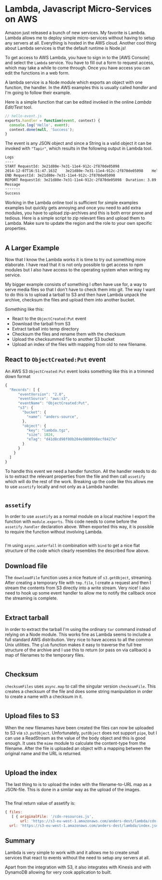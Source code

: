 # Lambda, Javascript Micro-Services on AWS

Amazon just released a bunch of new services. My favorite is Lambda.
Lambda allows me to deploy simple micro-services without having to setup any
servers at all. Everything is hosted in the AWS cloud. Another cool thing
about Lambda services is that the default runtime is Node.js!

To get access to AWS Lambda, you have to sign in to the [AWS Console] and
select the `Lambda` service. You have to fill out a form to request access,
which may take a while to come through. Once you have access you can edit the
functions in a web form.


A lambda service is a Node module which exports an object with one function,
the handler. In the AWS examples this is usually called *handler* and I'm going
to follow their example.

Here is a simple function that can be edited invoked in the online *Lambda
Edit/Test* tool.

```javascript
// hello-event.js
exports.handler = function(event, context) {
  console.log('Hello', event);
  context.done(null, 'Success');
}
```

The event is any JSON object and since a String is a valid object it can be
invoked with `"Tapir"`, which results in the following output in Lambda tool.

```sh
Logs
----
START RequestId: 3e21d80e-7e31-11e4-912c-2f870de05098
2014-12-07T16:51:47.163Z	3e21d80e-7e31-11e4-912c-2f870de05098	Hello Tapir
END RequestId: 3e21d80e-7e31-11e4-912c-2f870de05098
REPORT RequestId: 3e21d80e-7e31-11e4-912c-2f870de05098	Duration: 3.89 ms	Billed Duration: 100 ms 	Memory Size: 128 MB	Max Memory Used: 9 MB
Message
-------
Success
```

Working in the Lambda online tool is sufficient for simple examples examples
but quickly gets annoying and once you need to add extra modules, you have to
upload zip-archives and this is both error prone and tedious. Here is a simple
script to zip relevant files and upload them to Lambda. Make sure to update the
region and the role to your own specific properties.

```sh ./upload-lambda.sh
```

## A Larger Example

Now that I know the Lambda works it is time to try out something more
elaborate. I have read that it is not only possible to get access to npm
modules but I also have access to the operating system when writing my
service.

My bigger example consists of something I often have use for, a way to serve
media files so that I don't have to check them into git. The way I want to do
this is to upload a tarball to S3 and then have Lambda unpack the archive,
checksum the files and upload them into another bucket.

Something like this:

* React to the `ObjectCreated:Put` event
* Download the tarball from S3
* Extract tarball into temp directory
* Checksum the files and rename them with the checksum
* Upload the checksummed file to another S3 bucket
* Upload an index of the files with mapping from old to new filename.

## React to `ObjectCreated:Put` event

An AWS S3 `ObjectCreated:Put` event looks something like this in a trimmed
down format


```javascript
{
  "Records": [ {
      "eventVersion": "2.0",
      "eventSource": "aws:s3",
      "eventName": "ObjectCreated:Put",
      "s3": {
        "bucket": {
          "name": "anders-source",
        },
        "object": {
          "key": "lambda.tgz",
          "size": 1024,
          "eTag": "d41d8cd98f00b204e9800998ecf8427e"
        }
      }
    }
  ]
}
```

To handle this event we need a handler function. All the handler needs to do is
to extract the relevant properties from the file and then call `assetify` which
will do the rest of the work. Breaking up the code like this allows me to use
`assetify` locally and not only as a Lambda handler.

```sh ./assetify.js snippet-handler
```

## `assetify`

In order to use `assetify` as a normal module on a local machine I export the
function with `module.exports`. This code needs to come before the
`assetify.handler` declaration above. When exported this way, it is possible to
require the function without involving Lambda.

```javascript ./assetify.js snippet-assetify
```

I'm using `async.waterfall` in combination with `bind` to get a nice flat
structure of the code which clearly resembles the described flow above.

## Download file

The `downloadFile` function uses a nice feature of `s3.getObject`, streaming.
After creating a temporary file with `tmp.file`, I create a request and then I
stream the contents from S3 directly into a write stream. Very nice! I also
need to hook up some event handler to allow me to notify the callback once the
streaming is complete.

```javascript ./assetify.js snippet-download-file
```

## Extract tarball

In order to extract the tarball I'm using the ordinary `tar` command instead of
relying on a Node module. This works fine as Lambda seems to include a full
standard AWS distribution. Very nice to have access to all the common Unix
utilities. The `glob` function makes it easy to traverse the full tree
structure of the archive and I use this to return (or pass on via callback) a
map of filenames to the temporary files.

```javascript ./assetify.js snippet-extract-tarball
```

## Checksum

`checksumFiles` uses `async.map` to call the singular version `checksumFile`.
This creates a checksum of the file and does some string manipulation in order
to create a name with a checksum in it.

```javascript ./assetify.js snippet-checksum-files
```

## Upload files to S3

When the new filenames have been created the files can now be uploaded to S3
via `s3.putObject`. Unfortunately, `putObject` does not support `pipe`, but I
can use a ReadStream as the value of the body object and this is good enough.
It uses the `mime` module to calculate the content-type from the filename.
After the file is uploaded an object with a mapping between the original name
and the URL is returned.

```javascript ./assetify.js snippet-upload-files
```

## Upload the index

The last thing to is to upload the index with the filename-to-URL map as a
JSON-file. This is done in a similar way as the upload of the images.

```javascript ./assetify.js snippet-upload-index
```
The final return value of assetify is:

```javascript
{ files:
   [ { originalFile: '/cdn-resources.js',
       url: 'https://s3-eu-west-1.amazonaws.com/anders-dest/lambda/cdn-resources-27b11be8fa67896cd7d43ade56281e1e.js' } ],
  url: 'https://s3-eu-west-1.amazonaws.com/anders-dest/lambda/index.json' }
```

## Summary

Lambda is very simple to work with and it allows me to create small services
that react to events without the need to setup any servers at all.

Apart from the integration with S3, it also integrates with Kinesis and with
DynamoDB allowing for very cook application to built.

